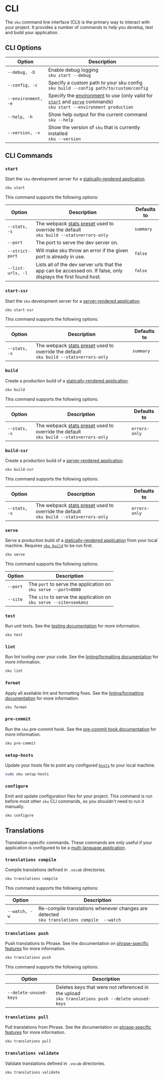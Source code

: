 # CLI

The `sku` command line interface (CLI) is the primary way to interact with your project.
It provides a number of commands to help you develop, test and build your application.

## CLI Options

| Option              | Description                                                                                                                  |
| ------------------- | ---------------------------------------------------------------------------------------------------------------------------- |
| `--debug, -D`       | Enable debug logging <br> `sku start --debug`                                                                                |
| `--config, -c`      | Specify a custom path to your sku config <br> `sku build --config path/to/custom/config`                                     |
| `--environment, -e` | Specify the [environment] to use (only valid for [`start`] and [`serve`] commands) <br> `sku start --environment production` |
| `--help, -h`        | Show help output for the current command <br> `sku --help`                                                                   |
| `--version, -v`     | Show the version of `sku` that is currently installed <br> `sku --version`                                                   |

[environment]: ./docs/configuration.md#environments
[`start`]: #start
[`serve`]: #serve

## CLI Commands

### `start`

Start the `sku` development server for a [statically-rendered application][static rendering].

```sh
sku start
```

This command supports the following options:

| Option            | Description                                                                                                     | Defaults to |
| ----------------- | --------------------------------------------------------------------------------------------------------------- | ----------- |
| `--stats, -s`     | The webpack [stats preset] used to override the default <br> `sku build --stats=errors-only`                    | `summary`   |
| `--port`          | The port to serve the dev server on.                                                                            |             |
| `--strict-port`   | Will make sku throw an error if the given port is already in use.                                               | `false`     |
| `--list-urls, -l` | Lists all of the dev server urls that the app can be accessed on. If false, only displays the first found host. | `false`     |

[static rendering]: ./docs/building-the-app.md#render

### `start-ssr`

Start the `sku` development server for a [server-rendered application][server rendering].

```sh
sku start-ssr
```

This command supports the following options:

| Option        | Description                                                                                  | Defaults to |
| ------------- | -------------------------------------------------------------------------------------------- | ----------- |
| `--stats, -s` | The webpack [stats preset] used to override the default <br> `sku build --stats=errors-only` | `summary`   |

[server rendering]: ./docs/building-the-app.md#server

### `build`

Create a production build of a [statically-rendered application][static rendering].

```sh
sku build
```

This command supports the following options:

| Option        | Description                                                                                  | Defaults to   |
| ------------- | -------------------------------------------------------------------------------------------- | ------------- |
| `--stats, -s` | The webpack [stats preset] used to override the default <br> `sku build --stats=errors-only` | `errors-only` |

[static rendering]: ./docs/building-the-app.md#render

### `build-ssr`

Create a production build of a [server-rendered application][server rendering].

```sh
sku build-ssr
```

This command supports the following options:

| Option        | Description                                                                                  | Defaults to   |
| ------------- | -------------------------------------------------------------------------------------------- | ------------- |
| `--stats, -s` | The webpack [stats preset] used to override the default <br> `sku build --stats=errors-only` | `errors-only` |

[server rendering]: ./docs/building-the-app.md#server

### `serve`

Serve a production build of a [statically-rendered application][static rendering] from your local machine.
Requires [`sku build`] to be run first.

```sh
sku serve
```

This command supports the following options:

| Option   | Description                                                            |
| -------- | ---------------------------------------------------------------------- |
| `--port` | The `port` to serve the application on <br> `sku serve --port=8080`    |
| `--site` | The `site` to serve the application on <br> `sku serve --site=seekAnz` |

[`sku build`]: #sku-build

### `test`

Run unit tests.
See the [testing documentation] for more information.

```sh
sku test
```

[testing documentation]: ./docs/testing.md

### `lint`

Run lint tooling over your code.
See the [linting/formatting documentation] for more information.

```sh
sku lint
```

[linting/formatting documentation]: ./docs/linting.md

### `format`

Apply all available lint and formatting fixes.
See the [linting/formatting documentation] for more information.

```sh
sku format
```

[linting/formatting documentation]: ./docs/linting.md

### `pre-commit`

Run the `sku` pre-commit hook.
See the [pre-commit hook documentation] for more information.

```sh
sku pre-commit
```

[pre-commit hook documentation]: ./docs/extra-features.md#pre-commit-hook

### `setup-hosts`

Update your hosts file to point any configured [`hosts`] to your local machine.

```sh
sudo sku setup-hosts
```

[`hosts`]: ./docs/configuration.md#hosts

### `configure`

Emit and update configuration files for your project.
This command is run before most other `sku` CLI commands, so you shouldn't need to run it manually.

```sh
sku configure
```

## Translations

Translation-specific commands.
These commands are only useful if your application is configured to be a [multi-language application].

[multi-language application]: ./docs/multi-language.md

### `translations compile`

Compile translations defined in `.vocab` directories.

```sh
sku translations compile
```

This command supports the following options:

| Option        | Description                                                                                    |
| ------------- | ---------------------------------------------------------------------------------------------- |
| `--watch, -w` | Re-compile translations whenever changes are detected <br> `sku translations compile  --watch` |

### `translations push`

Push translations to Phrase.
See the documentation on [phrase-specific features] for more information.

```sh
sku translations push
```

This command supports the following options:

| Option                 | Description                                                                                           |
| ---------------------- | ----------------------------------------------------------------------------------------------------- |
| `--delete-unused-keys` | Deletes keys that were not referenced in the upload <br> `sku translations push --delete-unused-keys` |

### `translations pull`

Pull translations from Phrase.
See the documentation on [phrase-specific features] for more information.

```sh
sku translations pull
```

[phrase-specific features]: ./docs/multi-language.md#phrase-specific-features

### `translations validate`

Validate translations defined in `.vocab` directories.

```sh
sku translations validate
```

[stats preset]: https://webpack.js.org/configuration/stats/#stats-presets
